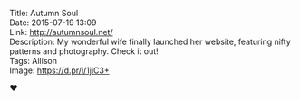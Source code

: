Title: Autumn Soul  
Date: 2015-07-19 13:09  
Link: http://autumnsoul.net/  
Description: My wonderful wife finally launched her website, featuring nifty patterns and photography. Check it out!  
Tags: Allison  
Image: https://d.pr/i/1jiC3+  

❤️